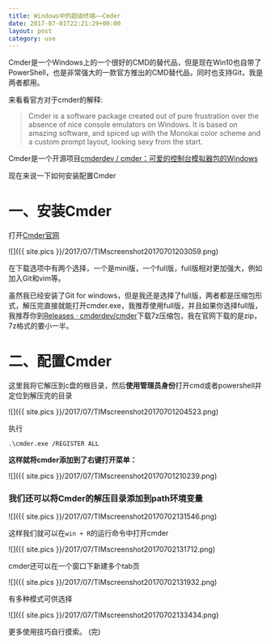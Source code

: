 ```yaml
---
title: Windows中的超级终端——Cmder
date: 2017-07-01T22:21:29+00:00
layout: post
category: use
---
```


Cmder是一个Windows上的一个很好的CMD的替代品，但是现在Win10也自带了PowerShell，也是非常强大的一款官方推出的CMD替代品，同时也支持Git，我是两者都用。

来看看官方对于cmder的解释:

> Cmder is a software package created out of pure frustration over the absence of nice console emulators on Windows. It is based on amazing software, and spiced up with the Monokai color scheme and a custom prompt layout, looking sexy from the start.

Cmder是一个开源项目[cmderdev / cmder：可爱的控制台模拟器包的Windows](https://github.com/cmderdev/cmder)

现在来说一下如何安装配置Cmder

# 一、安装Cmder

打开[Cmder官网](http://cmder.net)

![]({{ site.pics }}/2017/07/TIMscreenshot20170701203059.png)

在下载选项中有两个选择，一个是mini版，一个full版，full版相对更加强大，例如加入Git和vim等。

虽然我已经安装了Git for windows，但是我还是选择了full版，两者都是压缩包形式，解压完直接就能打开cmder.exe，我推荐使用full版，并且如果你选择full版，我推荐你到[Releases · cmderdev/cmder](https://github.com/cmderdev/cmder/releases)下载7z压缩包，我在官网下载的是zip，7z格式的要小一半。

# 二、配置Cmder

这里我将它解压到c盘的根目录，然后**使用管理员身份**打开cmd或者powershell并定位到解压完的目录

![]({{ site.pics }}/2017/07/TIMscreenshot20170701204523.png)

执行
```
.\cmder.exe /REGISTER ALL
```

**这样就将cmder添加到了右键打开菜单：**

![]({{ site.pics }}/2017/07/TIMscreenshot20170701210239.png)


### 我们还可以将Cmder的解压目录添加到path环境变量

![]({{ site.pics }}/2017/07/TIMscreenshot20170702131546.png)

这样我们就可以在`win + R`的运行命令中打开cmder

![]({{ site.pics }}/2017/07/TIMscreenshot20170702131712.png)

cmder还可以在一个窗口下新建多个tab页

![]({{ site.pics }}/2017/07/TIMscreenshot20170702131932.png)

有多种模式可供选择

![]({{ site.pics }}/2017/07/TIMscreenshot20170702133434.png)

更多使用技巧自行摸索。
(完)
